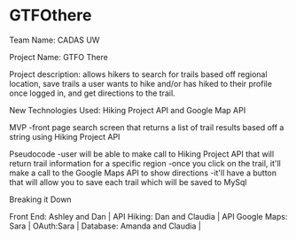 # GTFOthere

Team Name: CADAS UW 

Project Name: GTFO There 

Project description:  allows hikers to search for trails based off regional location, 
save trails a user wants to hike and/or has hiked to their profile once logged in, and get directions to the trail. 

New Technologies Used: Hiking Project API and Google Map API 


MVP 
-front page search screen that returns a list of trail results based off a string using Hiking Project API

Pseudocode
-user will be able to make call to Hiking Project API that will return trail information for a specific region 
-once you click on the trail, it'll make a call to the Google Maps API to show directions 
-it'll have a button that will allow you to save each trail which will be saved to MySql 



Breaking it Down 

Front End: Ashley and Dan |
API Hiking: Dan and Claudia | 
API Google Maps: Sara |
OAuth:Sara |
Database: Amanda and Claudia |
